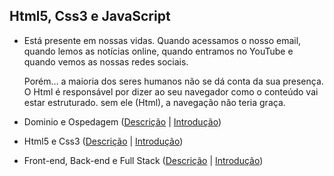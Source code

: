 ## Html5, Css3 e JavaScript

  * Está presente em nossas vidas. Quando acessamos o nosso email, quando lemos as notícias online, quando entramos 
  no YouTube e quando vemos as nossas redes sociais. 
    
    Porém… a maioria dos seres humanos não se dá conta da sua presença.
  O Html é responsável por dizer ao seu navegador como o conteúdo vai estar estruturado. sem ele (Html), a navegação 
  não teria graça.

  * Dominio e Ospedagem ([Descrição](https://www.youtube.com/watch?v=RFHSt1PCy0k&list=PLHz_AreHm4dkZ9-atkcmcBaMZdmLHft8n&index=8) | [Introdução](https://github.com/levinaval/html5_e_css3/blob/main/%20Mod.1_cap.2_aula.8/i.Dominio_e_Ospedagem))

  * Html5 e Css3 ([Descrição](https://www.youtube.com/watch?v=RFHSt1PCy0k&list=PLHz_AreHm4dkZ9-atkcmcBaMZdmLHft8n&index=8) | [Introdução](https://github.com/levinaval/html5_e_css3/blob/main/Mod.1_cap3_aula.9/I_html_e_css))

  * Front-end, Back-end e Full Stack ([Descrição](/mod.1_cap3_aula.10/I_Front-end%2C%20Back-%20end%20e%20Full%20Stack) | [Introdução](https://github.com/levinaval/html5_e_css3/blob/main/mod.1_cap3_aula.10/I_Front-end%2C%20Back-%20end%20e%20Full%20Stack))